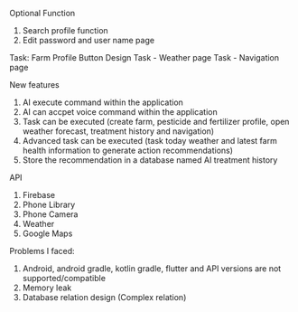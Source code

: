 Optional Function
1. Search profile function
2. Edit password and user name page

Task: Farm Profile Button Design
Task - Weather page
Task - Navigation page
 

New features
1. AI execute command within the application 
2. AI can accpet voice command within the application
3. Task can be executed (create farm, pesticide and fertilizer profile, open weather forecast, treatment history and navigation)
4. Advanced task can be executed (task today weather and latest farm health information to generate action recommendations)
5. Store the recommendation in a database named AI treatment history


API
1. Firebase
2. Phone Library
3. Phone Camera
4. Weather
5. Google Maps


Problems I faced:
1. Android, android gradle, kotlin gradle, flutter and API versions are not supported/compatible
2. Memory leak
3. Database relation design (Complex relation)


